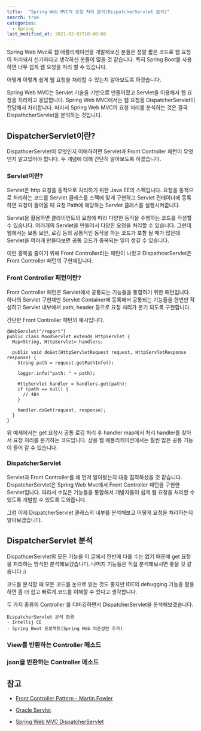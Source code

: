 ```yaml
---
title:  "Spring Web MVC의 요청 처리 분석(DispatcherServlet 분석)"
search: true
categories: 
  - Spring
last_modified_at: 2021-02-07T10:40:00
---
```


Spring Web Mvc로 웹 애플리케이션을 개발해보신 분들은 정말 짧은 코드로 웹 요청이 처리돼서 신기하다고 생각하신 분들이 많을 것 같습니다. 특히 Spring Boot를 사용하면 너무 쉽게 웹 요청을 처리 할 수 있습니다.

어떻게 이렇게 쉽게 웹 요청을 처리할 수 있는지 알아보도록 하겠습니다.

Spring Web MVC는 Servlet 기술을 기반으로 만들어졌고 Servlet을 이용해서 웹 요청을 처리하고 응답합니다. Spring Web MVC에서는 웹 요청을 DispatcherServlet이 전담해서 처리합니다. 따라서 Spring Web MVC의 요청 처리를 분석하는 것은 결국 DispathcherServlet을 분석하는 것입니다.

## DispatcherServlet이란?

DispathcerServlet이 무엇인지 이해하려면 Servlet과 Front Controller 패턴이 무엇인지 알고있어야 합니다. 두 개념에 대해 간단히 알아보도록 하겠습니다.

### Servlet이란?

Servlet은 http 요청을 동적으로 처리하기 위한 Java EE의 스펙입니다. 요청을 동적으로 처리하는 코드를 Servlet 클래스를 스펙에 맞게 구현하고 Servlet 컨테이너에 등록하면 요청이 들어올 때 요청 Path에 해당하는 Servlet 클래스를 실행시켜줍니다.

Servlet을 활용하면 클라이언트의 요청에 따라 다양한 동작을 수행하는 코드를 작성할 수 있습니다. 여러개의 Servlet을 만들어서 다양한 요청을 처리할 수 있습니다. 그런데 웹에서는 보통 보안, 로깅 등의 공통적인 동작을 하는 코드가 포함 될 때가 많은데 Servlet을 여러개 만들다보면 공통 코드가 중복되는 일이 생길 수 있습니다.

이런 중복을 줄이기 위해 Front Controller라는 패턴이 나왔고 DispathcerServlet은 Front Controller 패턴의 구현체입니다.

### Front Controller 패턴이란?

Front Controller 패턴은 Servlet에서 공통되는 기능들을 통합하기 위한 패턴입니다. 하나의 Servlet 구현체만 Servlet Container에 등록해서 공통되는 기능들을 한번만 작성하고 Servlet 내부에서 path, header 등으로 요청 처리가 분기 되도록 구현합니다.

간단한 Front Controller 패턴의 예시입니다.

```
@WebServlet("/report")
public class MoodServlet extends HttpServlet {
  Map<String, HttpServlet> handlers;

  public void doGet(HttpServletRequest request, HttpServletResponse response) {
    String path = request.getPathInfo();

    logger.info("path: " + path);

    HttpServlet handler = handlers.get(path);
    if (path == null) {
      // 404
    }

    handler.doGet(request, response);
  }
}
```

위 예제에서는 get 요청시 공통 로깅 처리 후 handler map에서 처리 handler를 찾아서 요청 처리를 분기하는 코드입니다. 상용 웹 애플리케이션에서는 훨씬 많은 공통 기능이 들어 갈 수 있습니다.

### DispatcherServlet

Servlet과 Front Controller를 왜 먼저 알아봤는지 대충 짐작하셨을 것 같습니다. DispatcherServlet은 Spring Web Mvc에서 Front Controller 패턴을 구현한 Servlet입니다. 따라서 수많은 기능들을 통합해서 개발자들이 쉽게 웹 요청을 처리할 수 있도록 개발할 수 있도록 도와줍니다.

그럼 이제 DispatcherServlet 클래스의 내부를 분석해보고 어떻게 요청을 처리하는지 알아보겠습니다.

## DispatcherServlet 분석

DispathcerServlet의 모든 기능을 이 글에서 한번에 다룰 수는 없기 때문에 get 요청을 처리하는 방식만 분석해보겠습니다. 나머지 기능들은 직접 분석해보시면 좋을 것 같습니다 :)

코드를 분석할 때 모든 코드를 눈으로 읽는 것도 좋지만 IDE의 debugging 기능을 활용하면 좀 더 쉽고 빠르게 코드를 이해할 수 있다고 생각합니다.

두 가지 종류의 Controller 를 디버깅하면서 DispatcherServlet을 분석해보겠습니다.

```
DispatcherServlet 분석 환경
- Intellij CE
- Spring Boot 프로젝트(Spring Web 의존성만 추가)
```

### View를 반환하는 Controller 메소드

### json을 반환하는 Controller 메소드

## 참고

* [Front Controller Pattern - Martin Fowler](https://martinfowler.com/eaaCatalog/frontController.html)

* [Oracle Servlet](https://google.com)

* [Spring Web MVC DispatcherServlet](https://docs.spring.io/spring-framework/docs/current/reference/html/web.html#mvc-servlet)